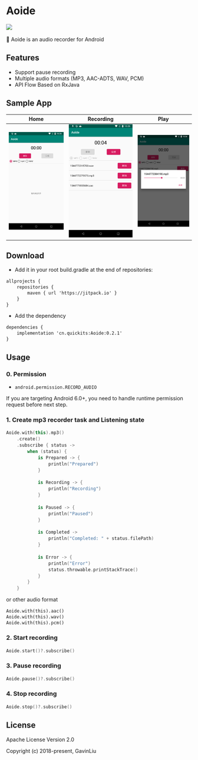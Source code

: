 # Aoide

[![](https://jitpack.io/v/cn.quickits/Aoide.svg)](https://jitpack.io/#cn.quickits/Aoide)

🎤 Aoide is an audio recorder for Android

## Features

- Support pause recording
- Multiple audio formats (MP3, AAC-ADTS, WAV, PCM)
- API Flow Based on RxJava

## Sample App

|                Home                |               Recording                |                  Play                  |
| :--------------------------------: | :------------------------------------: | :------------------------------------: |
| ![Images](./art/screenshots_1.png) | ![FileSystem](./art/screenshots_2.png) | ![FileSystem](./art/screenshots_3.png) |

## Download

- Add it in your root build.gradle at the end of repositories:

```
allprojects {
    repositories {
        maven { url 'https://jitpack.io' }
    }
}
```

- Add the dependency

```
dependencies {
    implementation 'cn.quickits:Aoide:0.2.1'
}
```

## Usage

### 0. Permission

- `android.permission.RECORD_AUDIO`

If you are targeting Android 6.0+, you need to handle runtime permission request before next step.

### 1. Create mp3 recorder task and Listening state

```kotlin
Aoide.with(this).mp3()
    .create()
    .subscribe { status ->
        when (status) {
            is Prepared -> {
                println("Prepared")
            }

            is Recording -> {
                println("Recording")
            }

            is Paused -> {
                println("Paused")
            }

            is Completed ->
                println("Completed: " + status.filePath)
            }

            is Error -> {
                println("Error")
                status.throwable.printStackTrace()
            }
        }
    }
```

or other audio format

```
Aoide.with(this).aac()
Aoide.with(this).wav()
Aoide.with(this).pcm()
```

### 2. Start recording

```kotlin
Aoide.start()?.subscribe()
```

### 3. Pause recording

```kotlin
Aoide.pause()?.subscribe()
```

### 4. Stop recording

```kotlin
Aoide.stop()?.subscribe()
```

## License

Apache License Version 2.0

Copyright (c) 2018-present, GavinLiu
